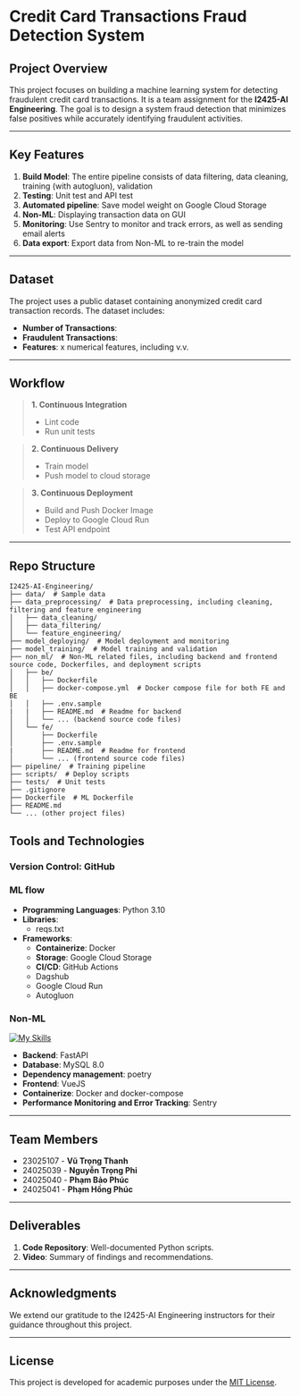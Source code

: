 # Credit Card Transactions Fraud Detection System

## Project Overview

This project focuses on building a machine learning system for detecting fraudulent credit card transactions. It is a team assignment for the **I2425-AI Engineering**. The goal is to design a system fraud detection that minimizes false positives while accurately identifying fraudulent activities.

---

## Key Features

1. **Build Model**: The entire pipeline consists of data filtering, data cleaning, training (with autogluon), validation
2. **Testing**: Unit test and API test
3. **Automated pipeline**: Save model weight on Google Cloud Storage
4. **Non-ML**: Displaying transaction data on GUI
5. **Monitoring**: Use Sentry to monitor and track errors, as well as sending email alerts
6. **Data export**: Export data from Non-ML to re-train the model

---

## Dataset

The project uses a public dataset containing anonymized credit card transaction records. The dataset includes:

- **Number of Transactions**:
- **Fraudulent Transactions**:
- **Features**: x numerical features, including v.v.

---

## Workflow

> **1. Continuous Integration**
>
> - Lint code
> - Run unit tests

> **2. Continuous Delivery**
>
> - Train model
> - Push model to cloud storage

> **3. Continuous Deployment**
>
> - Build and Push Docker Image
> - Deploy to Google Cloud Run
> - Test API endpoint

---

## Repo Structure
```
I2425-AI-Engineering/
├── data/  # Sample data
├── data_preprocessing/  # Data preprocessing, including cleaning, filtering and feature engineering
│   ├── data_cleaning/
│   ├── data_filtering/
│   └── feature_engineering/
├── model_deploying/  # Model deployment and monitoring
├── model_training/  # Model training and validation
├── non_ml/  # Non-ML related files, including backend and frontend source code, Dockerfiles, and deployment scripts
│   ├── be/
│   │   ├── Dockerfile
│   │   ├── docker-compose.yml  # Docker compose file for both FE and BE
│   │   ├── .env.sample
|   |   ├── README.md  # Readme for backend
│   │   └── ... (backend source code files)
│   └── fe/
│       ├── Dockerfile
│       ├── .env.sample
|       ├── README.md  # Readme for frontend
│       └── ... (frontend source code files)
├── pipeline/  # Training pipeline
├── scripts/  # Deploy scripts
├── tests/  # Unit tests
├── .gitignore
├── Dockerfile  # ML Dockerfile
├── README.md
└── ... (other project files)
```

## Tools and Technologies

### Version Control: GitHub
### ML flow 
  - **Programming Languages**: Python 3.10
  - **Libraries**:
    - reqs.txt
  - **Frameworks**:
    - **Containerize**: Docker
    - **Storage**: Google Cloud Storage
    - **CI/CD**: GitHub Actions
    - Dagshub
    - Google Cloud Run
    - Autogluon
### Non-ML
[![My Skills](https://skillicons.dev/icons?i=fastapi,vue,mysql,docker,sentry&perline=5)](https://skillicons.dev)
  - **Backend**: FastAPI
  - **Database**: MySQL 8.0
  - **Dependency management**: poetry
  - **Frontend**: VueJS
  - **Containerize**: Docker and docker-compose
  - **Performance Monitoring and Error Tracking**: Sentry

---

## Team Members

- 23025107 - **Vũ Trọng Thanh**
- 24025039 - **Nguyễn Trọng Phi**
- 24025040 - **Phạm Bảo Phúc**
- 24025041 - **Phạm Hồng Phúc**
---

## Deliverables

1. **Code Repository**: Well-documented Python scripts.
2. **Video**: Summary of findings and recommendations.

---

## Acknowledgments

We extend our gratitude to the I2425-AI Engineering instructors for their guidance throughout this project.

---

## License

This project is developed for academic purposes under the [MIT License](LICENSE).
